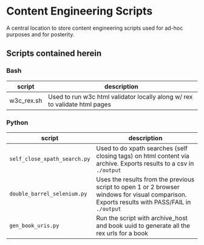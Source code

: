 # Content Engineering Scripts

A central location to store content engineering scripts used for ad-hoc purposes and for posterity.


## Scripts contained herein

### Bash
| script                       | description                                                                                                                 |
|------------------------------|-----------------------------------------------------------------------------------------------------------------------------|
| w3c_rex.sh                   | Used to run w3c html validator locally along w/ rex to validate html pages                                                  |

### Python

| script                       | description                                                                                                                 |
|------------------------------|-----------------------------------------------------------------------------------------------------------------------------|
| `self_close_xpath_search.py` | Used to do xpath searches (self closing tags) on html content via archive. Exports results to a csv in `./output`           |
| `double_barrel_selenium.py`  | Uses the results from the previous script to open 1 or 2 browser windows for visual comparison. Exports results with PASS/FAIL in `./output` |
| `gen_book_uris.py`           | Run the script with archive_host and book uuid to generate all the rex urls for a book                                      |
